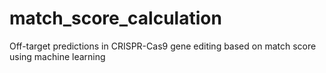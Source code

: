 # match_score_calculation
Off-target predictions in CRISPR-Cas9 gene editing based on match score using machine learning
